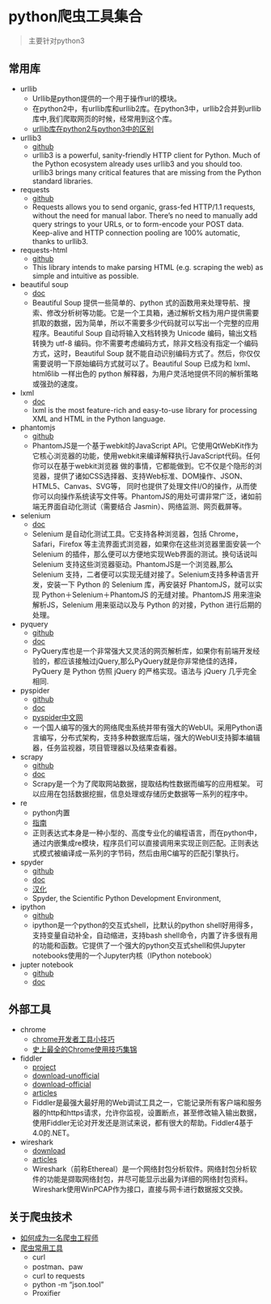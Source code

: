 # python爬虫工具集合 #

> 主要针对python3

## 常用库 ##

* urllib
    - Urllib是python提供的一个用于操作url的模块。
    - 在python2中，有urllib库和urllib2库。在python3中，urllib2合并到urllib库中,我们爬取网页的时候，经常用到这个库。
    - [urllib库在python2与python3中的区别](https://blog.csdn.net/moll_77/article/details/78581817)
* urllib3
    - [github](https://github.com/urllib3/urllib3)
    - urllib3 is a powerful, sanity-friendly HTTP client for Python. Much of the Python ecosystem already uses urllib3 and you should too. urllib3 brings many critical features that are missing from the Python standard libraries.
* requests
    - [github](https://github.com/requests/requests/)
    - Requests allows you to send organic, grass-fed HTTP/1.1 requests, without the need for manual labor. There’s no need to manually add query strings to your URLs, or to form-encode your POST data. Keep-alive and HTTP connection pooling are 100% automatic, thanks to urllib3.
* requests-html
    - [github](https://github.com/kennethreitz/requests-html)
    - This library intends to make parsing HTML (e.g. scraping the web) as simple and intuitive as possible.
* beautiful soup
    - [doc](https://www.crummy.com/software/BeautifulSoup/bs4/doc/##)
    - Beautiful Soup 提供一些简单的、python 式的函数用来处理导航、搜索、修改分析树等功能。它是一个工具箱，通过解析文档为用户提供需要抓取的数据，因为简单，所以不需要多少代码就可以写出一个完整的应用程序。Beautiful Soup 自动将输入文档转换为 Unicode 编码，输出文档转换为 utf-8 编码。你不需要考虑编码方式，除非文档没有指定一个编码方式，这时，Beautiful Soup 就不能自动识别编码方式了。然后，你仅仅需要说明一下原始编码方式就可以了。Beautiful Soup 已成为和 lxml、html6lib 一样出色的 python 解释器，为用户灵活地提供不同的解析策略或强劲的速度。
* lxml
    - [doc](https://lxml.de/)
    - lxml is the most feature-rich and easy-to-use library for processing XML and HTML in the Python language.
* phantomjs
    - [github](https://github.com/ariya/phantomjs)
    - PhantomJS是一个基于webkit的JavaScript API。它使用QtWebKit作为它核心浏览器的功能，使用webkit来编译解释执行JavaScript代码。任何你可以在基于webkit浏览器 做的事情，它都能做到。它不仅是个隐形的浏览器，提供了诸如CSS选择器、支持Web标准、DOM操作、JSON、HTML5、Canvas、SVG等， 同时也提供了处理文件I/O的操作，从而使你可以向操作系统读写文件等。PhantomJS的用处可谓非常广泛，诸如前端无界面自动化测试（需要结合 Jasmin）、网络监测、网页截屏等。
* selenium
    - [doc](https://selenium-python.readthedocs.io/index.html)
    - Selenium 是自动化测试工具。它支持各种浏览器，包括 Chrome，Safari，Firefox 等主流界面式浏览器，如果你在这些浏览器里面安装一个 Selenium 的插件，那么便可以方便地实现Web界面的测试。换句话说叫 Selenium 支持这些浏览器驱动。PhantomJS是一个浏览器,那么 Selenium 支持，二者便可以实现无缝对接了。Selenium支持多种语言开发，安装一下 Python 的 Selenium 库，再安装好 PhantomJS，就可以实现 Python＋Selenium＋PhantomJS 的无缝对接。PhantomJS 用来渲染解析JS，Selenium 用来驱动以及与 Python 的对接，Python 进行后期的处理。
* pyquery
    - [github](https://github.com/gawel/pyquery/)
    - [doc](https://pyquery.readthedocs.io/en/latest/)
    - PyQuery库也是一个非常强大又灵活的网页解析库，如果你有前端开发经验的，都应该接触过jQuery,那么PyQuery就是你非常绝佳的选择，PyQuery 是 Python 仿照 jQuery 的严格实现。语法与 jQuery 几乎完全相同.
* pyspider
    - [github](https://github.com/binux/pyspider)
    - [doc](http://docs.pyspider.org/en/latest/)
    - [pyspider中文网](http://www.pyspider.cn/)
    - 一个国人编写的强大的网络爬虫系统并带有强大的WebUI。采用Python语言编写，分布式架构，支持多种数据库后端，强大的WebUI支持脚本编辑器，任务监视器，项目管理器以及结果查看器。
* scrapy
    - [github](https://github.com/scrapy/scrapy)
    - [doc](https://scrapy-chs.readthedocs.io/zh_CN/latest/index.html)
    - Scrapy是一个为了爬取网站数据，提取结构性数据而编写的应用框架。 可以应用在包括数据挖掘，信息处理或存储历史数据等一系列的程序中。
* re
    - python内置
    - [指南](https://www.cnblogs.com/huxi/archive/2010/07/04/1771073.html)
    - 正则表达式本身是一种小型的、高度专业化的编程语言，而在python中，通过内嵌集成re模块，程序员们可以直接调用来实现正则匹配。正则表达式模式被编译成一系列的字节码，然后由用C编写的匹配引擎执行。
* spyder
    - [github](https://github.com/spyder-ide/spyder)
    - [doc](https://docs.spyder-ide.org/)
    - [汉化](https://github.com/kingmo888/Spyder_Simplified_Chinese)
    - Spyder, the Scientific Python Development Environment,
* ipython
    - [github](https://github.com/ipython/ipython)
    - ipython是一个python的交互式shell，比默认的python shell好用得多，支持变量自动补全，自动缩进，支持bash shell命令，内置了许多很有用的功能和函数。它提供了一个强大的python交互式shell和供Jupyter notebooks使用的一个Jupyter内核（IPython notebook）
* jupter notebook
    - [github](https://github.com/jupyter)
    - [doc](https://jupyter.readthedocs.io/en/latest/index.html)

## 外部工具 ##

* chrome
    - [chrome开发者工具小技巧](https://coolshell.cn/articles/17634.html)
    * [史上最全的Chrome使用技巧集锦](http://www.codeceo.com/article/chrome-usage-most-useful.html)
* fiddler
    - [project]()
    - [download-unofficial](https://pc.qq.com/detail/10/detail_3330.html)
    - [download-official](https://telerik-fiddler.s3.amazonaws.com/fiddler/FiddlerSetup.exe)
    - [articles](https://www.cnblogs.com/miantest/p/7289694.html)
    - Fiddler是最强大最好用的Web调试工具之一，它能记录所有客户端和服务器的http和https请求，允许你监视，设置断点，甚至修改输入输出数据，使用Fiddler无论对开发还是测试来说，都有很大的帮助。Fiddler4基于4.0的.NET。
* wireshark
    - [download](https://www.wireshark.org/download.html)
    - [articles](https://www.cnblogs.com/dragonir/p/6219541.html)
    - Wireshark（前称Ethereal）是一个网络封包分析软件。网络封包分析软件的功能是撷取网络封包，并尽可能显示出最为详细的网络封包资料。Wireshark使用WinPCAP作为接口，直接与网卡进行数据报文交换。

## 关于爬虫技术 ##

* [如何成为一名爬虫工程师](https://www.kawabangga.com/posts/2277)
* [爬虫常用工具](https://www.kawabangga.com/posts/2365)
    - curl
    - postman、paw
    - curl to requests
    - python -m “json.tool”
    - Proxifier

